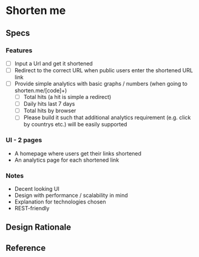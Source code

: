 # Shorten me


## Specs

### Features
- [ ] Input a Url and get it shortened
- [ ] Redirect to the correct URL when public users enter the shortened URL link
- [ ] Provide simple analytics with basic graphs / numbers (when going to shorten.me/[code]+)
  - [ ] Total hits (a hit is simple a redirect)
  - [ ] Daily hits last 7 days
  - [ ] Total hits by browser
  - [ ] Please build it such that additional analytics requirement (e.g. click by countrys etc.) will be easily supported

### UI - 2 pages
* A homepage where users get their links shortened
* An analytics page for each shortened link

### Notes
* Decent looking UI
* Design with performance / scalability in mind
* Explanation for technologies chosen
* REST-friendly


## Design Rationale



## Reference